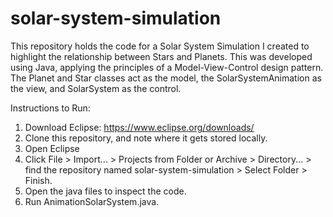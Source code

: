 # solar-system-simulation

This repository holds the code for a Solar System Simulation I created to highlight the relationship between Stars and Planets. This was developed using Java, applying the principles of a Model-View-Control design pattern. The Planet and Star classes act as the model, the SolarSystemAnimation as the view, and SolarSystem as the control.

Instructions to Run:

1. Download Eclipse: https://www.eclipse.org/downloads/
2. Clone this repository, and note where it gets stored locally.
3. Open Eclipse
4. Click File > Import... > Projects from Folder or Archive > Directory... > find the repository named solar-system-simulation > Select Folder > Finish.
5. Open the java files to inspect the code. 
6. Run AnimationSolarSystem.java.


